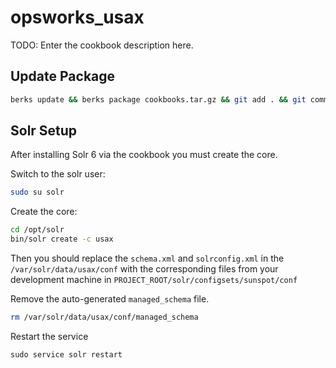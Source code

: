 # opsworks_usax

TODO: Enter the cookbook description here.

## Update Package

```sh
berks update && berks package cookbooks.tar.gz && git add . && git commit -m 'package update' && git push
```


## Solr Setup

After installing Solr 6 via the cookbook you must create the core.

Switch to the solr user:
```sh
sudo su solr
```

Create the core:
```sh
cd /opt/solr
bin/solr create -c usax
```

Then you should replace the `schema.xml` and `solrconfig.xml` in the `/var/solr/data/usax/conf` with the corresponding files from
your development machine in `PROJECT_ROOT/solr/configsets/sunspot/conf`

Remove the auto-generated `managed_schema` file.

```sh
rm /var/solr/data/usax/conf/managed_schema
```

Restart the service

```
sudo service solr restart
```
